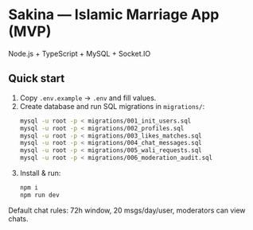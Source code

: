 # Sakina — Islamic Marriage App (MVP)
Node.js + TypeScript + MySQL + Socket.IO

## Quick start
1) Copy `.env.example` → `.env` and fill values.
2) Create database and run SQL migrations in `migrations/`:
   ```bash
   mysql -u root -p < migrations/001_init_users.sql
   mysql -u root -p < migrations/002_profiles.sql
   mysql -u root -p < migrations/003_likes_matches.sql
   mysql -u root -p < migrations/004_chat_messages.sql
   mysql -u root -p < migrations/005_wali_requests.sql
   mysql -u root -p < migrations/006_moderation_audit.sql
   ```
3) Install & run:
   ```bash
   npm i
   npm run dev
   ```

Default chat rules: 72h window, 20 msgs/day/user, moderators can view chats.
